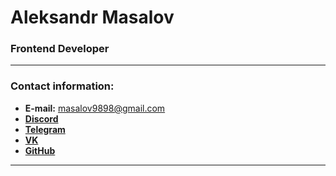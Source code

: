# Aleksandr Masalov

### Frontend Developer

---

### Contact information:

* **E-mail:** masalov9898@gmail.com<br>
* **[Discord](http://discordapp.com/users/583362454579576835)**<br>
* **[Telegram](https://t.me/dll_llb)**<br>
* **[VK](https://vk.com/needau)**<br>
* **[GitHub](https://github.com/ttl-web)**

---